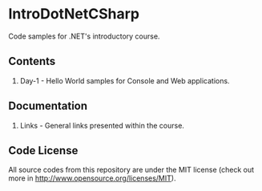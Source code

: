 IntroDotNetCSharp
=================

Code samples for .NET's introductory course.

## Contents

1. Day-1 - Hello World samples for Console and Web applications.

## Documentation

1. Links - General links presented within the course.

## Code License

All source codes from this repository are under the MIT license (check out more in http://www.opensource.org/licenses/MIT).
